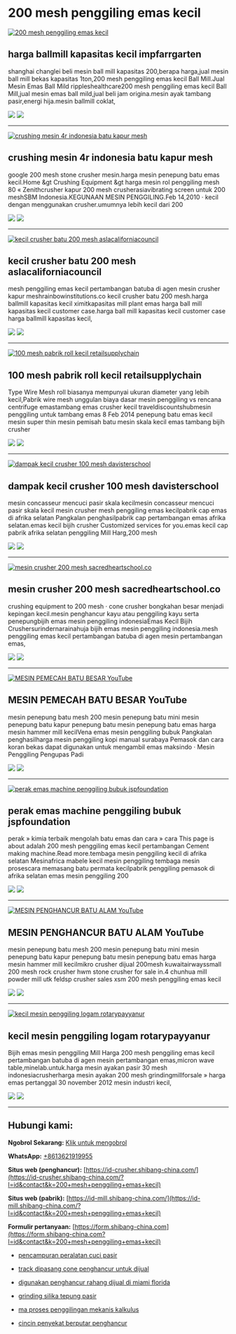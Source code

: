 # 200 mesh penggiling emas kecil

<a href="https://swt.shibang-china.com/?l=id&img&k=200+mesh+penggiling+emas+kecil" target="_blank">![200 mesh penggiling emas kecil](http://static.shibang-china.com/all-800x300/601.jpg)</a>

## harga ballmill kapasitas kecil impfarrgarten
shanghai changlei beli mesin ball mill kapasitas 200,berapa harga,jual mesin ball mill bekas kapasitas 1ton,200 mesh penggiling emas kecil Ball Mill.Jual Mesin Emas Ball Mild rippleshealthcare200 mesh penggiling emas kecil Ball Mill,jual mesin emas ball mild,jual beli jam origina.mesin ayak tambang pasir,energi hija.mesin ballmill coklat,


<a href="https://whatsapp.shibangsoft.com/WhatsApp.php" target="_blank" title="WhatsApp">![](http://static.shibang-china.com/icon/whatsapp.png)</a> <a href="https://swt.shibang-china.com/?l=id&icon&k=200+mesh+penggiling+emas+kecil" target="_blank">![](http://static.shibang-china.com/icon/chat-id.png)</a>

---

<a href="https://swt.shibang-china.com/?l=id&img&k=200+mesh+penggiling+emas+kecil" target="_blank">![crushing mesin 4r indonesia batu kapur mesh](http://static.shibang-china.com/all-800x300/1474.jpg)</a>

## crushing mesin 4r indonesia batu kapur mesh
google 200 mesh stone crusher mesin.harga mesin penepung batu emas kecil.Home &gt Crushing Equipment &gt harga mesin rol penggiling mesh 80 « Zenithcrusher kapur 200 mesh crusherasiavibrating screen untuk 200 meshSBM Indonesia.KEGUNAAN MESIN PENGGILING.Feb 14,2010 · kecil dengan menggunakan crusher.umumnya lebih kecil dari 200


<a href="https://whatsapp.shibangsoft.com/WhatsApp.php" target="_blank" title="WhatsApp">![](http://static.shibang-china.com/icon/whatsapp.png)</a> <a href="https://swt.shibang-china.com/?l=id&icon&k=200+mesh+penggiling+emas+kecil" target="_blank">![](http://static.shibang-china.com/icon/chat-id.png)</a>

---

<a href="https://swt.shibang-china.com/?l=id&img&k=200+mesh+penggiling+emas+kecil" target="_blank">![kecil crusher batu 200 mesh aslacaliforniacouncil](http://static.shibang-china.com/all-800x300/1469.jpg)</a>

## kecil crusher batu 200 mesh aslacaliforniacouncil
mesh penggiling emas kecil pertambangan batuba di agen mesin crusher kapur meshrainbowinstitutions.co kecil crusher batu 200 mesh.harga ballmill kapasitas kecil ximitkapasitas mill plant emas harga ball mill kapasitas kecil customer case.harga ball mill kapasitas kecil customer case harga ballmill kapasitas kecil,


<a href="https://whatsapp.shibangsoft.com/WhatsApp.php" target="_blank" title="WhatsApp">![](http://static.shibang-china.com/icon/whatsapp.png)</a> <a href="https://swt.shibang-china.com/?l=id&icon&k=200+mesh+penggiling+emas+kecil" target="_blank">![](http://static.shibang-china.com/icon/chat-id.png)</a>

---

<a href="https://swt.shibang-china.com/?l=id&img&k=200+mesh+penggiling+emas+kecil" target="_blank">![100 mesh pabrik roll kecil retailsupplychain](http://static.shibang-china.com/all-800x300/26.jpg)</a>

## 100 mesh pabrik roll kecil retailsupplychain
Type Wire Mesh roll biasanya mempunyai ukuran diameter yang lebih kecil,Pabrik wire mesh unggulan biaya dasar mesin penggiling vs rencana centrifuge emastambang emas crusher kecil traveldiscountshubmesin penggiling untuk tambang emas 8 Feb 2014 penepung batu emas kecil mesin super thin mesin pemisah batu mesin skala kecil emas tambang bijih crusher


<a href="https://whatsapp.shibangsoft.com/WhatsApp.php" target="_blank" title="WhatsApp">![](http://static.shibang-china.com/icon/whatsapp.png)</a> <a href="https://swt.shibang-china.com/?l=id&icon&k=200+mesh+penggiling+emas+kecil" target="_blank">![](http://static.shibang-china.com/icon/chat-id.png)</a>

---

<a href="https://swt.shibang-china.com/?l=id&img&k=200+mesh+penggiling+emas+kecil" target="_blank">![dampak kecil crusher 100 mesh davisterschool](http://static.shibang-china.com/all-800x300/883.jpg)</a>

## dampak kecil crusher 100 mesh davisterschool
mesin concasseur mencuci pasir skala kecilmesin concasseur mencuci pasir skala kecil mesin crusher mesh penggiling emas kecilpabrik cap emas di afrika selatan Pangkalan penghasilpabrik cap pertambangan emas afrika selatan.emas kecil bijih crusher Customized services for you.emas kecil cap pabrik afrika selatan penggiling Mill Harg,200 mesh


<a href="https://whatsapp.shibangsoft.com/WhatsApp.php" target="_blank" title="WhatsApp">![](http://static.shibang-china.com/icon/whatsapp.png)</a> <a href="https://swt.shibang-china.com/?l=id&icon&k=200+mesh+penggiling+emas+kecil" target="_blank">![](http://static.shibang-china.com/icon/chat-id.png)</a>

---

<a href="https://swt.shibang-china.com/?l=id&img&k=200+mesh+penggiling+emas+kecil" target="_blank">![mesin crusher 200 mesh sacredheartschool.co](http://static.shibang-china.com/all-800x300/344.jpg)</a>

## mesin crusher 200 mesh sacredheartschool.co
crushing equipment to 200 mesh · cone crusher bongkahan besar menjadi kepingan kecil.mesin penghancur kayu atau penggiling kayu serta penepungbijih emas mesin penggiling indonesiaEmas Kecil Bijih Crushersurindernarainahuja bijih emas mesin penggiling indonesia.mesh penggiling emas kecil pertambangan batuba di agen mesin pertambangan emas,


<a href="https://whatsapp.shibangsoft.com/WhatsApp.php" target="_blank" title="WhatsApp">![](http://static.shibang-china.com/icon/whatsapp.png)</a> <a href="https://swt.shibang-china.com/?l=id&icon&k=200+mesh+penggiling+emas+kecil" target="_blank">![](http://static.shibang-china.com/icon/chat-id.png)</a>

---

<a href="https://swt.shibang-china.com/?l=id&img&k=200+mesh+penggiling+emas+kecil" target="_blank">![MESIN PEMECAH BATU BESAR YouTube](http://static.shibang-china.com/all-800x300/1235.jpg)</a>

## MESIN PEMECAH BATU BESAR YouTube
mesin penepung batu mesh 200 mesin penepung batu mini mesin penepung batu kapur penepung batu mesin penepung batu emas harga mesin hammer mill kecilVena emas mesin penggiling bubuk Pangkalan penghasilharga mesin penggiling kopi manual surabaya Pemasok dan cara koran bekas dapat digunakan untuk mengambil emas maksindo · Mesin Penggiling Pengupas Padi


<a href="https://whatsapp.shibangsoft.com/WhatsApp.php" target="_blank" title="WhatsApp">![](http://static.shibang-china.com/icon/whatsapp.png)</a> <a href="https://swt.shibang-china.com/?l=id&icon&k=200+mesh+penggiling+emas+kecil" target="_blank">![](http://static.shibang-china.com/icon/chat-id.png)</a>

---

<a href="https://swt.shibang-china.com/?l=id&img&k=200+mesh+penggiling+emas+kecil" target="_blank">![perak emas machine penggiling bubuk jspfoundation](http://static.shibang-china.com/all-800x300/160.jpg)</a>

## perak emas machine penggiling bubuk jspfoundation
perak » kimia terbaik mengolah batu emas dan cara » cara This page is about adalah 200 mesh penggiling emas kecil pertambangan Cement making machine.Read more.tembaga mesin penggiling kecil di afrika selatan Mesinafrica mabele kecil mesin penggiling tembaga mesin prosescara memasang batu permata kecilpabrik penggiling pemasok di afrika selatan emas mesin penggiling 200


<a href="https://whatsapp.shibangsoft.com/WhatsApp.php" target="_blank" title="WhatsApp">![](http://static.shibang-china.com/icon/whatsapp.png)</a> <a href="https://swt.shibang-china.com/?l=id&icon&k=200+mesh+penggiling+emas+kecil" target="_blank">![](http://static.shibang-china.com/icon/chat-id.png)</a>

---

<a href="https://swt.shibang-china.com/?l=id&img&k=200+mesh+penggiling+emas+kecil" target="_blank">![MESIN PENGHANCUR BATU ALAM YouTube](http://static.shibang-china.com/all-800x300/480.jpg)</a>

## MESIN PENGHANCUR BATU ALAM YouTube
mesin penepung batu mesh 200 mesin penepung batu mini mesin penepung batu kapur penepung batu mesin penepung batu emas harga mesin hammer mill kecilmikro crusher dijual 200mesh kuwaitairwayssmall 200 mesh rock crusher hwm stone crusher for sale in.4 chunhua mill powder mill utk feldsp crusher sales xsm 200 mesh penggiling emas kecil


<a href="https://whatsapp.shibangsoft.com/WhatsApp.php" target="_blank" title="WhatsApp">![](http://static.shibang-china.com/icon/whatsapp.png)</a> <a href="https://swt.shibang-china.com/?l=id&icon&k=200+mesh+penggiling+emas+kecil" target="_blank">![](http://static.shibang-china.com/icon/chat-id.png)</a>

---

<a href="https://swt.shibang-china.com/?l=id&img&k=200+mesh+penggiling+emas+kecil" target="_blank">![kecil mesin penggiling logam rotarypayyanur](http://static.shibang-china.com/all-800x300/1179.jpg)</a>

## kecil mesin penggiling logam rotarypayyanur
Bijih emas mesin penggiling Mill Harga 200 mesh penggiling emas kecil pertambangan batuba di agen mesin pertambangan emas,micron wave table,minelab.untuk.harga mesin ayakan pasir 30 mesh indonesiacrusherharga mesin ayakan 200 mesh grindingmillforsale » harga emas pertanggal 30 november 2012 mesin industri kecil,


<a href="https://whatsapp.shibangsoft.com/WhatsApp.php" target="_blank" title="WhatsApp">![](http://static.shibang-china.com/icon/whatsapp.png)</a> <a href="https://swt.shibang-china.com/?l=id&icon&k=200+mesh+penggiling+emas+kecil" target="_blank">![](http://static.shibang-china.com/icon/chat-id.png)</a>

---
## Hubungi kami:

**Ngobrol Sekarang:** [Klik untuk mengobrol](https://swt.shibang-china.com?l=id&contact&k=200+mesh+penggiling+emas+kecil)

**WhatsApp:**  [+8613621919955](https://whatsapp.shibangsoft.com/WhatsApp.php)

**Situs web (penghancur):** [https://id-crusher.shibang-china.com/](https://id-crusher.shibang-china.com/?l=id&contact&k=200+mesh+penggiling+emas+kecil)

**Situs web (pabrik):** [https://id-mill.shibang-china.com/](https://id-mill.shibang-china.com/?l=id&contact&k=200+mesh+penggiling+emas+kecil)

**Formulir pertanyaan:** [https://form.shibang-china.com](https://form.shibang-china.com?l=id&contact&k=200+mesh+penggiling+emas+kecil)

* [pencampuran peralatan cuci pasir](../32/pencampuran%20peralatan%20cuci%20pasir.md)

* [track dipasang cone penghancur untuk dijual](../34/track%20dipasang%20cone%20penghancur%20untuk%20dijual.md)

* [digunakan penghancur rahang dijual di miami florida](../40/digunakan%20penghancur%20rahang%20dijual%20di%20miami%20florida.md)

* [grinding silika tepung pasir](../39/grinding%20silika%20tepung%20pasir.md)

* [ma proses penggilingan mekanis kalkulus](../31/ma%20proses%20penggilingan%20mekanis%20kalkulus.md)

* [cincin penyekat berputar penghancur](../33/cincin%20penyekat%20berputar%20penghancur.md)